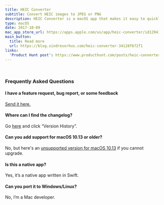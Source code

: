 ```yaml
---
title: HEIC Converter
subtitle: Convert HEIC images to JPEG or PNG
description: HEIC Converter is a macOS app that makes it easy to quickly convert images in the <a href="https://www.macworld.co.uk/feature/iphone/what-is-heic-3660408/">HEIC</a> format to JPEG or PNG. HEIC is Apple's new default image format in iOS 11, replacing JPEG. HEIC uses more advanced and modern compression methods to achieve much smaller file sizes with the same visual quality. Unfortunately, HEIC is a very new format and not yet supported outside of iOS and macOS. This app makes it possible to share your HEIC images on the web or with non-Apple users.<br><br>If you don't have any HEIC images, you can try the app out with <a href="/assets/heic-converter/heic-example.heic">this one</a>.
type: macOS
date: 2017-10-09
mac_app_store_url: https://apps.apple.com/us/app/heic-converter/id1294126402?mt=12
main_button:
  title: Read more
  url: https://blog.sindresorhus.com/heic-converter-34128f672f1
links:
  'Product Hunt post': https://www.producthunt.com/posts/heic-converter
---
```


<br>


<h3 id="faq">Frequently Asked Questions</h3>

#### I have a feature request, bug report, or some feedback

[Send it here.](https://sindresorhus.com/feedback/?product=HEIC+Converter&referrer=Website-FAQ)

#### Where can I find the changelog?

Go [here](https://apps.apple.com/us/app/heic-converter/id1294126402?mt=12) and click “Version History”.

#### Can you add support for macOS 10.13 or older?

No, but here's an [unsupported version for macOS 10.13](https://dsc.cloud/sindresorhus/HEIC-Converter-for-macOS-10.13-1575452738) if you cannot upgrade.

#### Is this a native app?

Yes, it’s a native app written in Swift.

#### Can you port it to Windows/Linux?

No, I’m a Mac developer.


<br>
